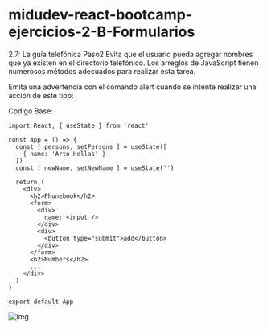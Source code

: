 # midudev-react-bootcamp-ejercicios-2-B-Formularios

2.7: La guía telefónica Paso2
Evita que el usuario pueda agregar nombres que ya existen en el directorio telefónico. Los arreglos de JavaScript tienen numerosos métodos adecuados para realizar esta tarea.

Emita una advertencia con el comando alert cuando se intente realizar una acción de este tipo:


Codigo Base:
```
import React, { useState } from 'react'

const App = () => {
  const [ persons, setPersons ] = useState([
    { name: 'Arto Hellas' }
  ]) 
  const [ newName, setNewName ] = useState('')

  return (
    <div>
      <h2>Phonebook</h2>
      <form>
        <div>
          name: <input />
        </div>
        <div>
          <button type="submit">add</button>
        </div>
      </form>
      <h2>Numbers</h2>
      ...
    </div>
  )
}

export default App
```

![img](https://fullstackopen.com/static/501199c4a6d7a5702a7bdf31998d5a1d/5a190/10e.png)

